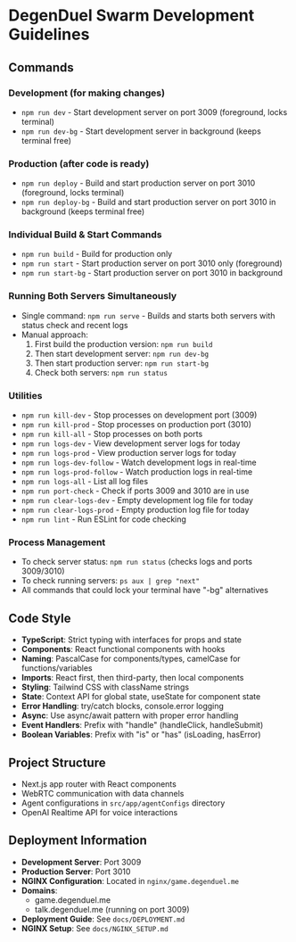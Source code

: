 # DegenDuel Swarm Development Guidelines

## Commands

### Development (for making changes)
- `npm run dev` - Start development server on port 3009 (foreground, locks terminal) 
- `npm run dev-bg` - Start development server in background (keeps terminal free)

### Production (after code is ready)
- `npm run deploy` - Build and start production server on port 3010 (foreground, locks terminal)
- `npm run deploy-bg` - Build and start production server on port 3010 in background (keeps terminal free)

### Individual Build & Start Commands
- `npm run build` - Build for production only
- `npm run start` - Start production server on port 3010 only (foreground)
- `npm run start-bg` - Start production server on port 3010 in background

### Running Both Servers Simultaneously
- Single command: `npm run serve` - Builds and starts both servers with status check and recent logs
- Manual approach:
  1. First build the production version: `npm run build`
  2. Then start development server: `npm run dev-bg`
  3. Then start production server: `npm run start-bg`
  4. Check both servers: `npm run status`

### Utilities
- `npm run kill-dev` - Stop processes on development port (3009)
- `npm run kill-prod` - Stop processes on production port (3010)
- `npm run kill-all` - Stop processes on both ports
- `npm run logs-dev` - View development server logs for today
- `npm run logs-prod` - View production server logs for today
- `npm run logs-dev-follow` - Watch development logs in real-time
- `npm run logs-prod-follow` - Watch production logs in real-time
- `npm run logs-all` - List all log files
- `npm run port-check` - Check if ports 3009 and 3010 are in use
- `npm run clear-logs-dev` - Empty development log file for today
- `npm run clear-logs-prod` - Empty production log file for today
- `npm run lint` - Run ESLint for code checking

### Process Management
- To check server status: `npm run status` (checks logs and ports 3009/3010)
- To check running servers: `ps aux | grep "next"`
- All commands that could lock your terminal have "-bg" alternatives

## Code Style
- **TypeScript**: Strict typing with interfaces for props and state
- **Components**: React functional components with hooks
- **Naming**: PascalCase for components/types, camelCase for functions/variables
- **Imports**: React first, then third-party, then local components
- **Styling**: Tailwind CSS with className strings
- **State**: Context API for global state, useState for component state
- **Error Handling**: try/catch blocks, console.error logging
- **Async**: Use async/await pattern with proper error handling
- **Event Handlers**: Prefix with "handle" (handleClick, handleSubmit)
- **Boolean Variables**: Prefix with "is" or "has" (isLoading, hasError)

## Project Structure
- Next.js app router with React components
- WebRTC communication with data channels
- Agent configurations in `src/app/agentConfigs` directory
- OpenAI Realtime API for voice interactions

## Deployment Information
- **Development Server**: Port 3009
- **Production Server**: Port 3010
- **NGINX Configuration**: Located in `nginx/game.degenduel.me`
- **Domains**: 
  - game.degenduel.me
  - talk.degenduel.me (running on port 3009)
- **Deployment Guide**: See `docs/DEPLOYMENT.md`
- **NGINX Setup**: See `docs/NGINX_SETUP.md`